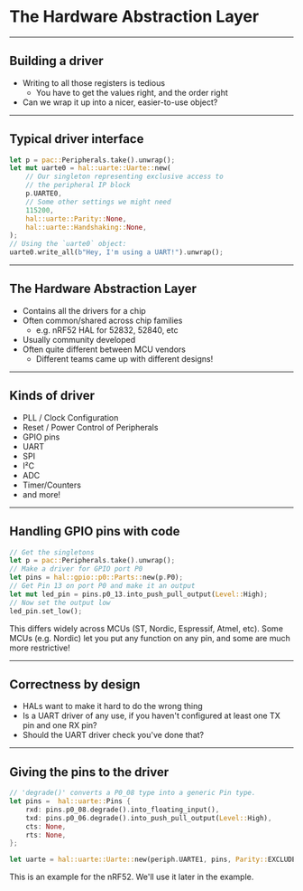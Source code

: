 # The Hardware Abstraction Layer

---

## Building a driver

* Writing to all those registers is tedious
  * You have to get the values right, and the order right
* Can we wrap it up into a nicer, easier-to-use object?

---

## Typical driver interface

```rust
let p = pac::Peripherals.take().unwrap();
let mut uarte0 = hal::uarte::Uarte::new(
    // Our singleton representing exclusive access to
    // the peripheral IP block
    p.UARTE0,
    // Some other settings we might need
    115200,
    hal::uarte::Parity::None,
    hal::uarte::Handshaking::None,
);
// Using the `uarte0` object:
uarte0.write_all(b"Hey, I'm using a UART!").unwrap();
```

---

## The Hardware Abstraction Layer

* Contains all the drivers for a chip
* Often common/shared across chip families
  * e.g. nRF52 HAL for 52832, 52840, etc
* Usually community developed
* Often quite different between MCU vendors
  * Different teams came up with different designs!

---

## Kinds of driver

* PLL / Clock Configuration
* Reset / Power Control of Peripherals
* GPIO pins
* UART
* SPI
* I²C
* ADC
* Timer/Counters
* and more!

---

## Handling GPIO pins with code

```rust
// Get the singletons
let p = pac::Peripherals.take().unwrap();
// Make a driver for GPIO port P0
let pins = hal::gpio::p0::Parts::new(p.P0);
// Get Pin 13 on port P0 and make it an output
let mut led_pin = pins.p0_13.into_push_pull_output(Level::High);
// Now set the output low
led_pin.set_low();
```

This differs widely across MCUs (ST, Nordic, Espressif, Atmel, etc). Some MCUs (e.g. Nordic) let you put any function on any pin, and some are much more restrictive!

---

## Correctness by design

* HALs want to make it hard to do the wrong thing
* Is a UART driver of any use, if you haven't configured at least one TX pin and one RX pin?
* Should the UART driver check you've done that?

---

## Giving the pins to the driver

```rust
// 'degrade()' converts a P0_08 type into a generic Pin type.
let pins =  hal::uarte::Pins {
    rxd: pins.p0_08.degrade().into_floating_input(),
    txd: pins.p0_06.degrade().into_push_pull_output(Level::High),
    cts: None,
    rts: None,
};

let uarte = hal::uarte::Uarte::new(periph.UARTE1, pins, Parity::EXCLUDED, Baudrate::BAUD115200);
```

This is an example for the nRF52. We'll use it later in the example.

